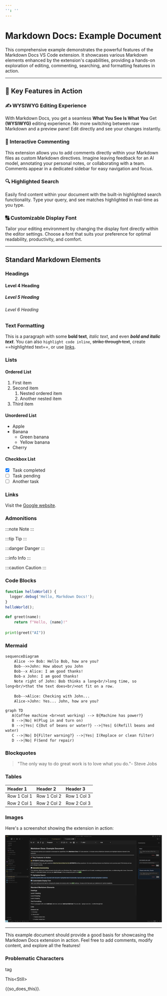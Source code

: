 ```yaml
---
'': ''
---
```


# Markdown Docs: Example Document

This comprehensive example demonstrates the powerful features of the Markdown Docs VS Code extension. It showcases various Markdown elements enhanced by the extension's capabilities, providing a hands-on exploration of editing, commenting, searching, and formatting features in action.

---

## 🚀 Key Features in Action

### ✍️ WYSIWYG Editing Experience

With Markdown Docs, you get a seamless **What You See Is What You** Get **(WYSIWYG)** editing experience. No more switching between raw Markdown and a preview pane! Edit directly and see your changes instantly.

### 💬 Interactive Commenting

This extension allows you to add comments directly within your Markdown files as custom Markdown directives. Imagine leaving feedback for an AI model, annotating your personal notes, or collaborating with a team. Comments appear in a dedicated sidebar for easy navigation and focus.

### 🔍 Highlighted Search

Easily find content within your document with the built-in highlighted search functionality. Type your query, and see matches highlighted in real-time as you type.

### 🔠 Customizable Display Font

Tailor your editing environment by changing the display font directly within the editor settings. Choose a font that suits your preference for optimal readability, productivity, and comfort.

---

## Standard Markdown Elements

### Headings

#### Level 4 Heading

##### Level 5 Heading

###### Level 6 Heading

### Text Formatting

This is a paragraph with some **bold text**, _italic text_, and even **_bold and italic text_**. You can also `highlight code inline`, ~~strike through text~~, create ==highlighted text==, or use [links](https://example.com).

### Lists

#### Ordered List

1. First item
2. Second item
   1. Nested ordered item
   2. Another nested item
3. Third item

#### Unordered List

- Apple
- Banana
  - Green banana
  - Yellow banana
- Cherry

#### Checkbox List

- [x] Task completed
- [ ] Task pending
- [ ] Another task

### Links

Visit the [Google website](https://www.google.com).

### Admonitions

:::note
Note
:::

:::tip
Tip
:::

:::danger
Danger
:::

:::info
Info
:::

:::caution
Caution
:::

### Code Blocks

```js
function helloWorld() {
  logger.debug('Hello, Markdown Docs!');
}
helloWorld();
```

```py
def greet(name):
    return f"Hello, {name}!"

print(greet("AI"))
```

### Mermaid

```mermaid
sequenceDiagram
    Alice ->> Bob: Hello Bob, how are you?
    Bob-->>John: How about you John
    Bob--x Alice: I am good thanks!
    Bob-x John: I am good thanks!
    Note right of John: Bob thinks a long<br/>long time, so long<br/>that the text does<br/>not fit on a row.

    Bob-->Alice: Checking with John...
    Alice->John: Yes... John, how are you?
```

```mermaid
graph TD
   A(Coffee machine <br>not working) --> B{Machine has power?}
   B -->|No| H(Plug in and turn on)
   B -->|Yes| C{Out of beans or water?} -->|Yes| G(Refill beans and water)
   C -->|No| D{Filter warning?} -->|Yes| I(Replace or clean filter)
   D -->|No| F(Send for repair)
```

### Blockquotes

> "The only way to do great work is to love what you do."- Steve Jobs

### Tables

| Header 1    | Header 2    | Header 3    |
| :---------- | :---------- | :---------- |
| Row 1 Col 1 | Row 1 Col 2 | Row 1 Col 3 |
| Row 2 Col 1 | Row 2 Col 2 | Row 2 Col 3 |

### Images

Here's a screenshot showing the extension in action:

![Markdown Docs Screenshot](media/screenshot.png)

---

This example document should provide a good basis for showcasing the Markdown Docs extension in action. Feel free to add comments, modify content, and explore all the features!

### Problematic Characters

<html>tag</html>

This<Still<Works>>

{{so_does_this}}. &#x20;
